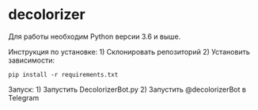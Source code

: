 # decolorizer

Для работы необходим Python версии 3.6 и выше.

Инструкция по установке:
    1) Склонировать репозиторий
    2) Установить зависимости: 
    
    pip install -r requirements.txt 
   
Запуск:
    1) Запустить DecolorizerBot.py
    2) Запустить @decolorizerBot в Telegram
